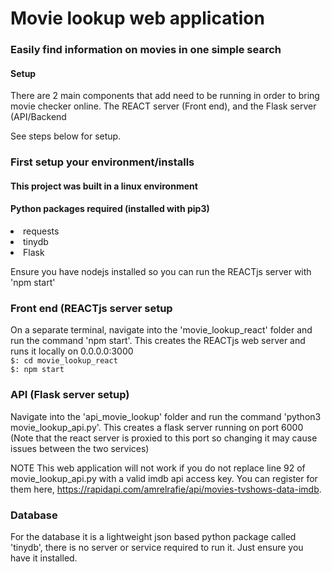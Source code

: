 <h1> Movie lookup web application </h1>
<h3> Easily find information on movies in one simple search </h3>

<h4>Setup</h4>
There are 2 main components that add need to be running in order to bring movie checker online. The REACT server (Front end), and the Flask server (API/Backend

See steps below for setup.

<h3>First setup your environment/installs</h3>
<h4>This project was built in a linux environment</h4>
<h4>Python packages required (installed with pip3)</h4>
<li>requests</li>
<li>tinydb</li>
<li>Flask</li>

Ensure you have nodejs installed so you can run the REACTjs server with 'npm start'

<h3>Front end (REACTjs server setup</h3>
On a separate terminal, navigate into the 'movie_lookup_react' folder and run the command 'npm start'. This creates the REACTjs web server and runs it locally on 0.0.0.0:3000

<code>
$: cd movie_lookup_react
$: npm start
</code>

<h3>API (Flask server setup)</h3>
Navigate into the 'api_movie_lookup' folder and run the command 'python3 movie_lookup_api.py'. This creates a flask server running on port 6000 (Note that the react server is proxied to this port so changing it may cause issues between the two services)

NOTE
This web application will not work if you do not replace line 92 of movie_lookup_api.py with a valid imdb api access key. You can register for them here, https://rapidapi.com/amrelrafie/api/movies-tvshows-data-imdb.

<h3>Database</h3>
For the database it is a lightweight json based python package called 'tinydb', there is no server or service required to run it. Just ensure you have it installed.

